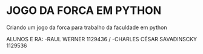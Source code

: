 # JOGO DA FORCA EM PYTHON
 Criando um jogo da forca para trabalho da faculdade em python


ALUNOS E RA:
-RAUL WERNER 1129436 /
-CHARLES CÉSAR SAVADINSCKY 1129536
